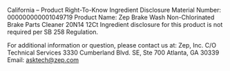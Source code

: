  
 
 
California – Product Right-To-Know Ingredient Disclosure 
Material Number: 000000000001049719 
Product Name: Zep Brake Wash Non-Chlorinated Brake Parts Cleaner 20N14 12Ct 
Ingredient disclosure for this product is not required per SB 258 Regulation. 
 
For additional information or question, please contact us at: 
Zep, Inc. 
C/O Technical Services 
3330 Cumberland Blvd. SE, Ste 700 
Atlanta, GA 30339 
Email: asktech@zep.com 
 
 
 
 
